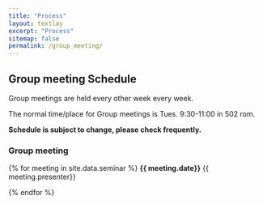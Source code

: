 ```yaml
---
title: "Process"
layout: textlay
excerpt: "Process"
sitemap: false
permalink: /group_meeting/
---
```


## Group meeting Schedule

Group meetings are held every other week every week.

The normal time/place for Group meetings is Tues. 9:30-11:00 in 502 rom.

<b>Schedule is subject to change, please check frequently. </b>

<div class="row">
<div class="col-sm-6 clearfix">

### Group meeting

{% for meeting in site.data.seminar %}
  <b>{{ meeting.date}}</b>  {{ meeting.presenter}}
  <br /> 

{% endfor %}


</div>
</div>
